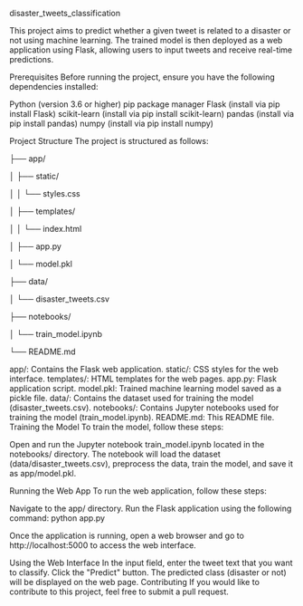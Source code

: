 disaster_tweets_classification

This project aims to predict whether a given tweet is related to a disaster or not using machine learning. The trained model is then deployed as a web application using Flask, allowing users to input tweets and receive real-time predictions.

Prerequisites
Before running the project, ensure you have the following dependencies installed:

Python (version 3.6 or higher) pip package manager Flask (install via pip install Flask) scikit-learn (install via pip install scikit-learn) pandas (install via pip install pandas) numpy (install via pip install numpy)

Project Structure
The project is structured as follows:

├── app/

│ ├── static/

│ │ └── styles.css

│ ├── templates/

│ │ └── index.html

│ ├── app.py

│ └── model.pkl

├── data/

│ └── disaster_tweets.csv

├── notebooks/

│ └── train_model.ipynb

└── README.md

app/: Contains the Flask web application.
static/: CSS styles for the web interface.
templates/: HTML templates for the web pages.
app.py: Flask application script.
model.pkl: Trained machine learning model saved as a pickle file.
data/: Contains the dataset used for training the model (disaster_tweets.csv).
notebooks/: Contains Jupyter notebooks used for training the model (train_model.ipynb).
README.md: This README file.
Training the Model
To train the model, follow these steps:

Open and run the Jupyter notebook train_model.ipynb located in the notebooks/ directory. The notebook will load the dataset (data/disaster_tweets.csv), preprocess the data, train the model, and save it as app/model.pkl.

Running the Web App
To run the web application, follow these steps:

Navigate to the app/ directory. Run the Flask application using the following command: python app.py

Once the application is running, open a web browser and go to http://localhost:5000 to access the web interface.

Using the Web Interface
In the input field, enter the tweet text that you want to classify. Click the "Predict" button. The predicted class (disaster or not) will be displayed on the web page. Contributing If you would like to contribute to this project, feel free to submit a pull request.
